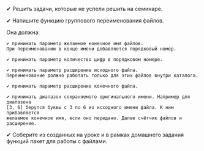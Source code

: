 ✔ Решить задачи, которые не успели решить на семинаре.

✔ Напишите функцию группового переименования файлов. 

Она должна:

    ✔ принимать параметр желаемое конечное имя файлов. 
    При переименовании в конце имени добавляется порядковый номер.

    ✔ принимать параметр количество цифр в порядковом номере.

    ✔ принимать параметр расширение исходного файла.
    Переименование должно работать только для этих файлов внутри каталога.

    ✔ принимать параметр расширение конечного файла.

    ✔ принимать диапазон сохраняемого оригинального имени. Например для диапазона
    [3, 6] берутся буквы с 3 по 6 из исходного имени файла. К ним прибавляется
    желаемое конечное имя, если оно передано. Далее счётчик файлов и расширение.

✔ Соберите из созданных на уроке и в рамках домашнего задания функций пакет для работы с файлами.